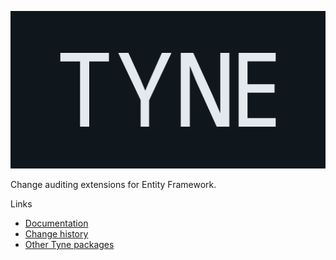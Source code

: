 ![Tyne logo](https://raw.githubusercontent.com/alexnoddings/Tyne/main/assets/logo-letterbox.svg)

Change auditing extensions for Entity Framework.

Links
- [Documentation](https://alexnoddings.github.io/Tyne/docs/packages/EntityFramework/EntityFramework.ChangeAuditing.html)
- [Change history](https://alexnoddings.github.io/Tyne/docs/changes/index.html)
- [Other Tyne packages](https://alexnoddings.github.io/Tyne/docs/packages/index.html)

